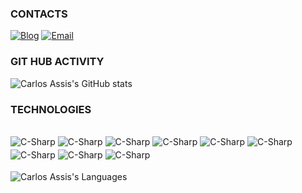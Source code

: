 ### CONTACTS

[![Blog](https://img.shields.io/badge/WhatsApp-25D366?style=for-the-badge&logo=whatsapp&logoColor=white)](https://wa.me/5541991767058)
[![Email](https://img.shields.io/badge/Microsoft_Outlook-0078D4?style=for-the-badge&logo=microsoft-outlook&logoColor=white)](mailto:rockadu@hotmail.com)

### GIT HUB ACTIVITY

![Carlos Assis's GitHub stats](https://github-readme-stats.vercel.app/api?username=rockadu&show_icons=true&theme=dark)

### TECHNOLOGIES


<div style="display: inline-block"></br>
    <img align="center" style="margin-bottom: 4px" alt="C-Sharp" src="https://img.shields.io/badge/C%23-239120?style=for-the-badge&logo=c-sharp&logoColor=white"/>
    <img align="center" style="margin-bottom: 4px" alt="C-Sharp" src="https://img.shields.io/badge/Python-3776AB?style=for-the-badge&logo=python&logoColor=white"/>
    <img align="center" style="margin-bottom: 4px" alt="C-Sharp" src="https://img.shields.io/badge/JavaScript-F7DF1E?style=for-the-badge&logo=javascript&logoColor=black"/>
    <img align="center" style="margin-bottom: 4px" alt="C-Sharp" src="https://img.shields.io/badge/HTML5-E34F26?style=for-the-badge&logo=html5&logoColor=white"/>
    <img align="center" style="margin-bottom: 4px" alt="C-Sharp" src="https://img.shields.io/badge/CSS3-1572B6?style=for-the-badge&logo=css3&logoColor=white"/>
    <img align="center" style="margin-bottom: 4px" alt="C-Sharp" src="https://img.shields.io/badge/Bootstrap-563D7C?style=for-the-badge&logo=bootstrap&logoColor=white"/>
    <img align="center" style="margin-bottom: 4px" alt="C-Sharp" src="https://img.shields.io/badge/Amazon_AWS-FF9900?style=for-the-badge&logo=amazonaws&logoColor=white"/>
    <img align="center" style="margin-bottom: 4px" alt="C-Sharp" src="https://img.shields.io/badge/Microsoft_SQL_Server-CC2927?style=for-the-badge&logo=microsoft-sql-server&logoColor=white"/>
    <img align="center" style="margin-bottom: 4px" alt="C-Sharp" src="https://img.shields.io/badge/GIT-E44C30?style=for-the-badge&logo=git&logoColor=white"/>
</div>

</br>

![Carlos Assis's Languages](https://github-readme-stats.vercel.app/api/top-langs/?username=rockadu&theme=blue-green)
